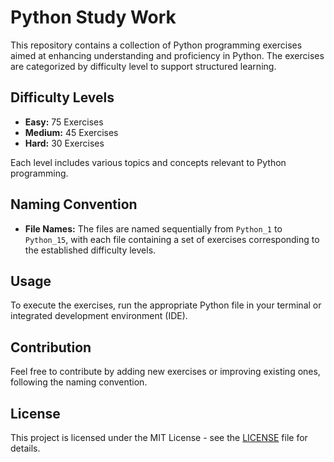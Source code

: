 # Python Study Work

This repository contains a collection of Python programming exercises aimed at enhancing understanding and proficiency in Python. The exercises are categorized by difficulty level to support structured learning.

## Difficulty Levels

- **Easy:** 75 Exercises
- **Medium:** 45 Exercises
- **Hard:** 30 Exercises

Each level includes various topics and concepts relevant to Python programming.

## Naming Convention

- **File Names:** The files are named sequentially from `Python_1` to `Python_15`, with each file containing a set of exercises corresponding to the established difficulty levels.

## Usage

To execute the exercises, run the appropriate Python file in your terminal or integrated development environment (IDE).

## Contribution

Feel free to contribute by adding new exercises or improving existing ones, following the naming convention.

## License

This project is licensed under the MIT License - see the [LICENSE](LICENSE) file for details.
